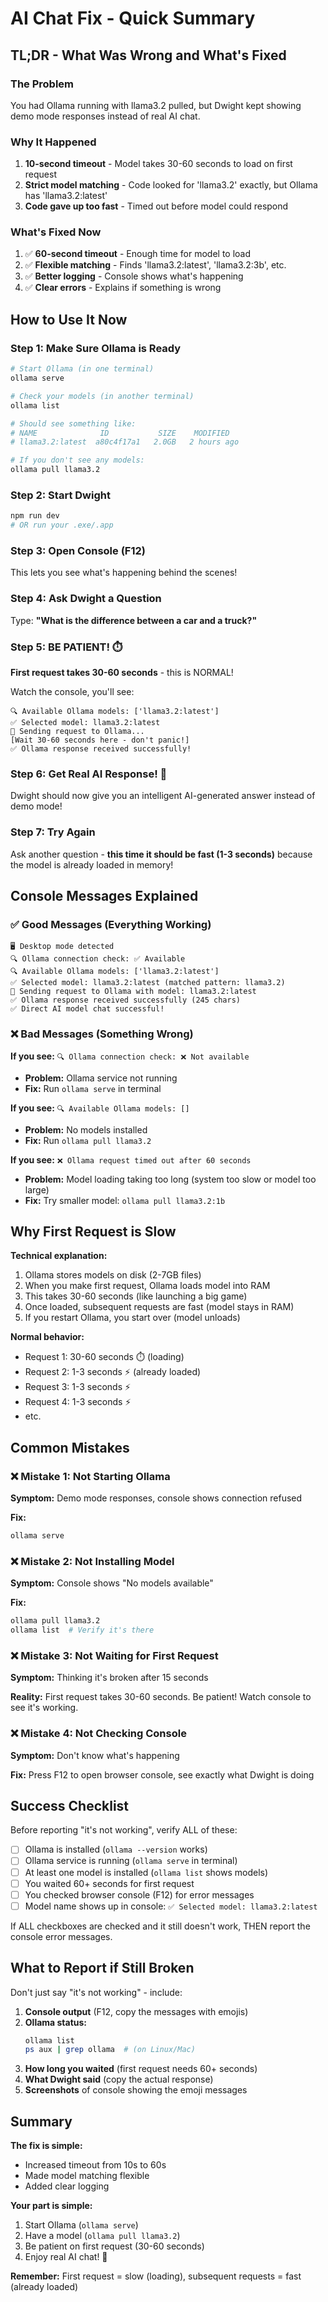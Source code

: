 # AI Chat Fix - Quick Summary

## TL;DR - What Was Wrong and What's Fixed

### The Problem
You had Ollama running with llama3.2 pulled, but Dwight kept showing demo mode responses instead of real AI chat.

### Why It Happened
1. **10-second timeout** - Model takes 30-60 seconds to load on first request
2. **Strict model matching** - Code looked for 'llama3.2' exactly, but Ollama has 'llama3.2:latest'
3. **Code gave up too fast** - Timed out before model could respond

### What's Fixed Now
1. ✅ **60-second timeout** - Enough time for model to load
2. ✅ **Flexible matching** - Finds 'llama3.2:latest', 'llama3.2:3b', etc.
3. ✅ **Better logging** - Console shows what's happening
4. ✅ **Clear errors** - Explains if something is wrong

## How to Use It Now

### Step 1: Make Sure Ollama is Ready
```bash
# Start Ollama (in one terminal)
ollama serve

# Check your models (in another terminal)
ollama list

# Should see something like:
# NAME              ID           SIZE    MODIFIED
# llama3.2:latest  a80c4f17a1   2.0GB   2 hours ago

# If you don't see any models:
ollama pull llama3.2
```

### Step 2: Start Dwight
```bash
npm run dev
# OR run your .exe/.app
```

### Step 3: Open Console (F12)
This lets you see what's happening behind the scenes!

### Step 4: Ask Dwight a Question
Type: **"What is the difference between a car and a truck?"**

### Step 5: BE PATIENT! ⏱️
**First request takes 30-60 seconds** - this is NORMAL!

Watch the console, you'll see:
```
🔍 Available Ollama models: ['llama3.2:latest']
✅ Selected model: llama3.2:latest
🚀 Sending request to Ollama...
[Wait 30-60 seconds here - don't panic!]
✅ Ollama response received successfully!
```

### Step 6: Get Real AI Response! 🎉
Dwight should now give you an intelligent AI-generated answer instead of demo mode!

### Step 7: Try Again
Ask another question - **this time it should be fast (1-3 seconds)** because the model is already loaded in memory!

## Console Messages Explained

### ✅ Good Messages (Everything Working)
```
🖥️ Desktop mode detected
🔍 Ollama connection check: ✅ Available
🔍 Available Ollama models: ['llama3.2:latest']
✅ Selected model: llama3.2:latest (matched pattern: llama3.2)
🚀 Sending request to Ollama with model: llama3.2:latest
✅ Ollama response received successfully (245 chars)
✅ Direct AI model chat successful!
```

### ❌ Bad Messages (Something Wrong)

**If you see:** `🔍 Ollama connection check: ❌ Not available`
- **Problem:** Ollama service not running
- **Fix:** Run `ollama serve` in terminal

**If you see:** `🔍 Available Ollama models: []`
- **Problem:** No models installed
- **Fix:** Run `ollama pull llama3.2`

**If you see:** `❌ Ollama request timed out after 60 seconds`
- **Problem:** Model loading taking too long (system too slow or model too large)
- **Fix:** Try smaller model: `ollama pull llama3.2:1b`

## Why First Request is Slow

**Technical explanation:**
1. Ollama stores models on disk (2-7GB files)
2. When you make first request, Ollama loads model into RAM
3. This takes 30-60 seconds (like launching a big game)
4. Once loaded, subsequent requests are fast (model stays in RAM)
5. If you restart Ollama, you start over (model unloads)

**Normal behavior:**
- Request 1: 30-60 seconds ⏱️ (loading)
- Request 2: 1-3 seconds ⚡ (already loaded)
- Request 3: 1-3 seconds ⚡
- Request 4: 1-3 seconds ⚡
- etc.

## Common Mistakes

### ❌ Mistake 1: Not Starting Ollama
**Symptom:** Demo mode responses, console shows connection refused

**Fix:**
```bash
ollama serve
```

### ❌ Mistake 2: Not Installing Model
**Symptom:** Console shows "No models available"

**Fix:**
```bash
ollama pull llama3.2
ollama list  # Verify it's there
```

### ❌ Mistake 3: Not Waiting for First Request
**Symptom:** Thinking it's broken after 15 seconds

**Reality:** First request takes 30-60 seconds. Be patient! Watch console to see it's working.

### ❌ Mistake 4: Not Checking Console
**Symptom:** Don't know what's happening

**Fix:** Press F12 to open browser console, see exactly what Dwight is doing

## Success Checklist

Before reporting "it's not working", verify ALL of these:

- [ ] Ollama is installed (`ollama --version` works)
- [ ] Ollama service is running (`ollama serve` in terminal)
- [ ] At least one model is installed (`ollama list` shows models)
- [ ] You waited 60+ seconds for first request
- [ ] You checked browser console (F12) for error messages
- [ ] Model name shows up in console: `✅ Selected model: llama3.2:latest`

If ALL checkboxes are checked and it still doesn't work, THEN report the console error messages.

## What to Report if Still Broken

Don't just say "it's not working" - include:

1. **Console output** (F12, copy the messages with emojis)
2. **Ollama status:** 
   ```bash
   ollama list
   ps aux | grep ollama  # (on Linux/Mac)
   ```
3. **How long you waited** (first request needs 60+ seconds)
4. **What Dwight said** (copy the actual response)
5. **Screenshots** of console showing the emoji messages

## Summary

**The fix is simple:**
- Increased timeout from 10s to 60s
- Made model matching flexible
- Added clear logging

**Your part is simple:**
1. Start Ollama (`ollama serve`)
2. Have a model (`ollama pull llama3.2`)
3. Be patient on first request (30-60 seconds)
4. Enjoy real AI chat! 🎉

**Remember:** First request = slow (loading), subsequent requests = fast (already loaded)
